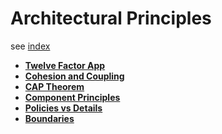 # Architectural Principles

see [index](./index.md)

* **[Twelve Factor App](./twelve-factor-app.md)**
* **[Cohesion and Coupling](./cohesion-coupling.md)**
* **[CAP Theorem](./cap.md)**
* **[Component Principles](./component-principles.md)**
* **[Policies vs Details](./policies-details.md)**
* **[Boundaries](./boundaries.md)**
